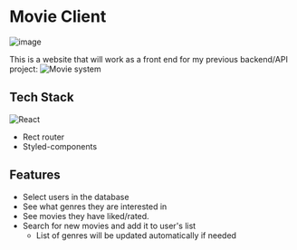 # Movie Client
![image](https://github.com/wettergrund/Movie-Client/assets/50584818/6dafe010-f5b5-4e26-b894-0fc2ad02a7f6)

This is a website that will work as a front end for my previous backend/API project:
![Movie system](https://github.com/wettergrund/Movie-System)


## Tech Stack
![React](https://img.shields.io/badge/react-%2320232a.svg?style=for-the-badge&logo=react&logoColor=%2361DAFB)
- Rect router
- Styled-components

## Features
- Select users in the database
- See what genres they are interested in
- See movies they have liked/rated.
- Search for new movies and add it to user's list
  - List of genres will be updated automatically if needed
